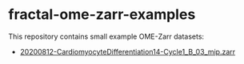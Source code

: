 # fractal-ome-zarr-examples

This repository contains small example OME-Zarr datasets:

* [20200812-CardiomyocyteDifferentiation14-Cycle1_B_03_mip.zarr](https://raw.githubusercontent.com/fractal-analytics-platform/fractal-ome-zarr-examples/refs/heads/main/v04/20200812-CardiomyocyteDifferentiation14-Cycle1_B_03_mip.zarr/)
